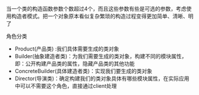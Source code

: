 当一个类的构造函数参数个数超过4个，而且这些参数有些是可选的参数，考虑使用构造者模式。把一个对象原本看似复杂繁琐的构造过程变得更加简单、清晰、明了

角色分类

- Product(产品类) :我们具体需要生成的类对象 
- Builder(抽象建造者类)：为我们需要生成的类对象，构建不同的模块属性，即：公开构建产品类的属性，隐藏产品类的其他功能 
- ConcreteBuilder(具体建造者类)：实现我们要生成的类对象 
- Director(导演类)：确定构建我们的类对象具体有哪些模块属性，在实际应用中可以不需要这个角色，直接通过client处理

